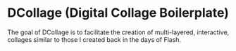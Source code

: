 # DCollage (Digital Collage Boilerplate)

The goal of DCollage is to facilitate the creation of multi-layered, interactive, collages similar to those I created back in the days of Flash.
